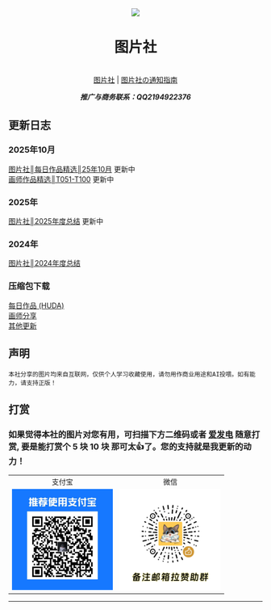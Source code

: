 <p align="center">
    <img src="https://wp-cdn.4ce.cn/v2/KIOEBCs.jpeg" align="center" width="25%">
</p>
<p align="center"><h1 align="center">图片社</h1></p>
<p align="center">
    <br>
    <a href="https://pd.qq.com/s/dzh3pm0at">图片社</a> |
    <a href="https://pd.qq.com/s/5cu1fi75n">图片社の通知指南</a>
     </p>
</p> 
<p align="center"><b><i
>推广与商务联系：QQ2194922376</i></b></p>

## 更新日志

### 2025年10月
[图片社║每日作品精选║25年10月](作品指南/图片社║每日作品精选║25年10月.md)  更新中   
[画师作品精选║T051-T100](作品指南/图片社║画师作品精选║T051-T100.md)  更新中   

### 2025年
[图片社║2025年度总结](作品指南/已完成/2025/图片社║2025年度总结.md)  更新中  

### 2024年
[图片社║2024年度总结](作品指南/已完成/2024/图片社║2024年度总结.md)  

### 压缩包下载
[每日作品 (HUDA)](https://pan.baidu.com/s/1gfkYIfZHgidxCGMfjr7JeA?pwd=huda#list/path=%2F)  
[画师分享](https://pan.baidu.com/s/13sAUu9k4yZ2jGV-bhoo92Q?pwd=huda)  
[其他更新](https://pan.baidu.com/s/1iQTDJDPA1ws-deHdgd3hYQ?pwd=huda)  

## 声明
    本社分享的图片均来自互联网，仅供个人学习收藏使用，请勿用作商业用途和AI投喂。如有能力，请支持正版！

## 打赏

### 如果觉得本社的图片对您有用，可扫描下方二维码或者 [爱发电](https://afdian.com/a/ASHUHUDA) 随意打赏, 要是能打赏个 5 块 10 块 那可太👍了。您的支持就是我更新的动力！

<table>
<tr>
<td align=center>支付宝</td>
<td align=center>微信</td>
</tr>

<tr>
<td>
<img src="重要通知/.images/支付宝支付.png" width=200 >
</td>
<td>
<img src="重要通知/.images/打赏.png" width="200" >
</td>
</tr>

</table>

---
